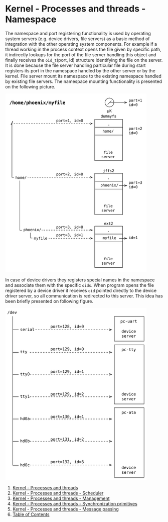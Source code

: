 # Kernel - Processes and threads - Namespace

The namespace and port registering functionality is used by operating system servers (e.g. device drivers, file servers)
as a basic method of integration with the other operating system components. For example if a thread working in the
process context opens the file given by specific path, it indirectly lookups for the port of the file server handling
this object and finally receives the `oid_t`(port, id) structure identifying the file on the server. It is done because
the file server handling particular file during start registers its port in the namespace handled by the other server
or by the kernel. File server mount its namespace to the existing namespace handled by existing file servers. The
namespace mounting functionality is presented on the following picture.

<img src="_images/proc-namespace.png" style=" width: 450px">

In case of device drivers they registers special names in the namespace and associate them with the specific `oids`.
When program opens the file registered by a device driver it receives `oid` pointed directly to the device driver
server, so all communication is redirected to this server. This idea has been briefly presented on following figure.

<img src="_images/proc-namespace2.png" style=" width: 450px">

1. [Kernel - Processes and threads](README.md)
2. [Kernel - Processes and threads - Scheduler](scheduler.md)
3. [Kernel - Processes and threads - Management](forking.md)
4. [Kernel - Processes and threads - Synchronization primitives](sync.md)
5. [Kernel - Processes and threads - Message passing](msg.md)
6. [Table of Contents](../../README.md)
